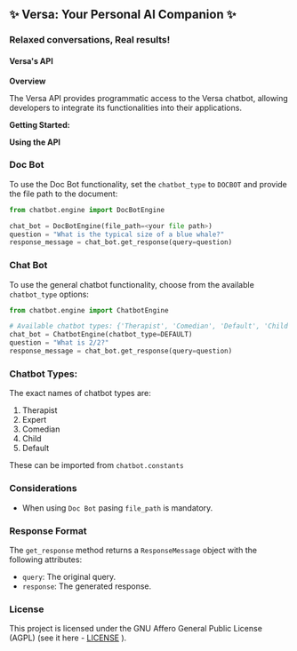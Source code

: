 ## ✨ Versa: Your Personal AI Companion ✨

### Relaxed conversations, Real results!

#### Versa's API

**Overview**

The Versa API provides programmatic access to the Versa chatbot, allowing developers to integrate its functionalities into their applications.

**Getting Started:**

**Using the API**

### Doc Bot

To use the Doc Bot functionality, set the `chatbot_type` to `DOCBOT` and provide the file path to the document:

```python
from chatbot.engine import DocBotEngine

chat_bot = DocBotEngine(file_path=<your file path>)
question = "What is the typical size of a blue whale?"
response_message = chat_bot.get_response(query=question)
```

### Chat Bot

To use the general chatbot functionality, choose from the available `chatbot_type` options:

```python
from chatbot.engine import ChatbotEngine

# Available chatbot types: {'Therapist', 'Comedian', 'Default', 'Child', 'Expert'}
chat_bot = ChatbotEngine(chatbot_type=DEFAULT)
question = "What is 2/2?"
response_message = chat_bot.get_response(query=question)
```

### Chatbot Types:
The exact names of chatbot types are:
1. Therapist
2. Expert
3. Comedian
4. Child
5. Default

These can be imported from `chatbot.constants`

### Considerations

 - When using `Doc Bot` pasing `file_path` is mandatory.

### Response Format

The `get_response` method returns a `ResponseMessage` object with the following attributes:

* `query`: The original query.
* `response`: The generated response.


### License
This project is licensed under the GNU Affero General Public License (AGPL) (see it here - [LICENSE](../LICENSE) ).
